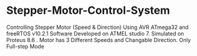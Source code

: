 # Stepper-Motor-Control-System
Controlling Stepper Motor (Speed &amp; Direction) Using AVR ATmega32 and freeRTOS v10.2.1
Software Developed on ATMEL studio 7.
Simulated on Proteus 8.6 .
Motor has 3 Different Speeds and Changable Direction.
Only Full-step Mode
